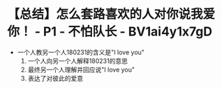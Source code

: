 # 【总结】怎么套路喜欢的人对你说我爱你！ - P1 - 不怕队长 - BV1ai4y1x7gD

-   一个人教另一个人180231的含义是"I love you"
    1.  一个人向另一个人解释180231的意思
    2.  最终另一个人理解并回应说"I love you"
    3.  表达了对彼此的爱意